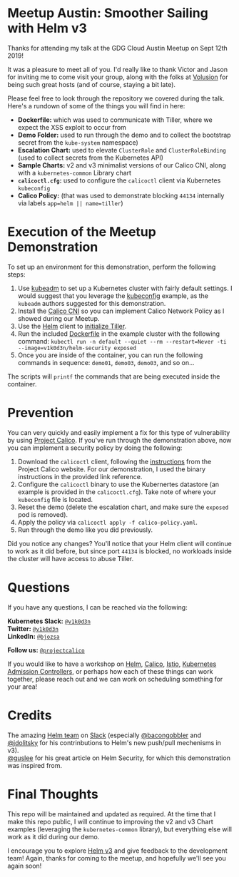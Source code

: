 # Meetup Austin: Smoother Sailing with Helm v3

Thanks for attending my talk at the GDG Cloud Austin Meetup on Sept 12th 2019!

It was a pleasure to meet all of you. I'd really like to thank Victor and Jason for inviting me to come visit your group, along with the folks at [Volusion](https://www.volusion.com/) for being such great hosts (and of course, staying a bit late).

Please feel free to look through the repository we covered during the talk. Here's a rundown of some of the things you will find in here:

- **Dockerfile:** which was used to communicate with Tiller, where we expect the XSS exploit to occur from
- **Demo Folder:** used to run through the demo and to collect the bootstrap secret from the `kube-system` namespace)
- **Escalation Chart:** used to elevate `ClusterRole` and `ClusterRoleBinding` (used to collect secrets from the Kubernetes API)
- **Sample Charts:** v2 and v3 minimalist versions of our Calico CNI, along with a `kubernetes-common` Library chart
- **`calicoctl.cfg`:** used to configure the `calicoctl` client via Kubernetes `kubeconfig`
- **Calico Policy:** (that was used to demonstrate blocking `44134` internally via labels `app=helm || name=tiller`)


# Execution of the Meetup Demonstration

To set up an environment for this demonstration, perform the following steps:
1. Use [kubeadm](https://kubernetes.io/docs/setup/production-environment/tools/kubeadm/install-kubeadm/) to set up a Kubernetes cluster with fairly default settings. I would suggest that you leverage the [kubeconfig](https://github.com/kubernetes/kubeadm/issues/235#issuecomment-311928904) example, as the `kubeadm` authors suggested for this demonstration.
2. Install the [Calico CNI](https://docs.projectcalico.org/v3.8/getting-started/kubernetes/installation/calico#installing-with-the-kubernetes-api-datastore50-nodes-or-less) so you can implement Calico Network Policy as I showed during our Meetup.
3. Use the [Helm](https://helm.sh/) client to [initialize Tiller](https://helm.sh/docs/install/).
4. Run the included [Dockerfile](https://cloud.docker.com/u/v1k0d3n/repository/docker/v1k0d3n/helm-security) in the example cluster with the following command: `kubectl run -n default --quiet --rm --restart=Never -ti --image=v1k0d3n/helm-security exposed`
5. Once you are inside of the container, you can run the following commands in sequence: `demo01`, `demo03`, `demo03`, and so on...

The scripts will `printf` the commands that are being executed inside the container.

# Prevention

You can very quickly and easily implement a fix for this type of vulnerability by using [Project Calico](https://www.projectcalico.org/). If you've run through the demonstration above, now you can implement a security policy by doing the following:

1. Download the `calicoctl` client, following the [instructions](https://docs.projectcalico.org/v3.8/getting-started/calicoctl/install#installing-calicoctl-as-a-binary-on-a-single-host) from the Project Calico website. For our demonstration, I used the binary instructions in the provided link reference.
2. Configure the `calicoctl` binary to use the Kubernertes datastore (an example is provided in the `calicoctl.cfg`). Take note of where your `kubeconfig` file is located.
3. Reset the demo (delete the escalation chart, and make sure the `exposed` pod is removed).
4. Apply the policy via `calicoctl apply -f calico-policy.yaml`.
5. Run through the demo like you did previously.

Did you notice any changes? You'll notice that your Helm client will continue to work as it did before, but since port `44134` is blocked, no workloads inside the cluster will have access to abuse Tiller.

# Questions

If you have any questions, I can be reached via the following:

**Kubernetes Slack:** [`@v1k0d3n`](https://app.slack.com/team/U0A333J23)<br>
**Twitter:** [`@v1k0d3n`](https://twitter.com/v1k0d3n)<br>
**LinkedIn:** [`@bjozsa`](https://www.linkedin.com/in/bjozsa/)<br>

**Follow us:** [`@projectcalico`](https://twitter.com/projectcalico)

If you would like to have a workshop on [Helm](https://helm.sh/), [Calico](https://www.projectcalico.org/), [Istio](https://istio.io/), [Kubernetes Admission Controllers](https://kubernetes.io/docs/reference/access-authn-authz/admission-controllers/), or perhaps how each of these things can work together, please reach out and we can work on scheduling something for your area!

# Credits

The amazing [Helm team](https://kubernetes.slack.com/messages/C51E88VDG) on [Slack](kubernetes.slack.com) (especially [@bacongobbler](https://app.slack.com/team/U0D3ENG3G) and [@jdolitsky](https://app.slack.com/team/U4GDWJ5FB) for his contrinbutions to Helm's new push/pull mechenisms in v3).<br>
[@guslee](https://kubernetes.slack.com/messages/DNCFYTYK0) for his great article on Helm Security, for which this demonstration was inspired from.

# Final Thoughts

This repo will be maintained and updated as required. At the time that I make this repo public, I will continue to improving the v2 and v3 Chart examples (leveraging the `kubernetes-common` library), but everything else will work as it did during our demo.

I encourage you to explore [Helm v3](https://v3.helm.sh/docs/) and give feedback to the development team! Again, thanks for coming to the meetup, and hopefully we'll see you again soon!
